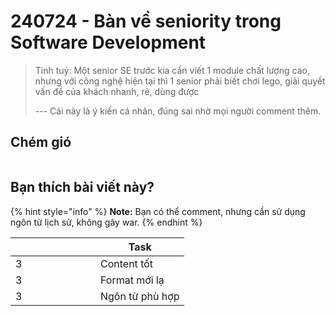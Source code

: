 # 240724 - Bàn về seniority trong Software Development

> Tinh tuý: Một senior SE trước kia cần viết 1 module chất lượng cao, nhưng với công nghệ hiện tại thì 1 senior phải biết chơi lego, giải quyết vấn đề của khách nhanh, rẻ, dùng được
>
> \--- Cái này là ý kiến cá nhân, đúng sai nhờ mọi người comment thêm.

## Chém gió

<img alt="" class="gitbook-drawing">

##

## Bạn thích bài viết này?

{% hint style="info" %}
**Note:** Bạn có thể comment, nhưng cần sử dụng ngôn từ lịch sử, không gây war.
{% endhint %}

<table data-header-hidden><thead><tr><th width="120" data-type="rating" data-max="5"></th><th>Task</th></tr></thead><tbody><tr><td>3</td><td>Content tốt</td></tr><tr><td>3</td><td>Format mới lạ</td></tr><tr><td>3</td><td>Ngôn từ phù hợp</td></tr></tbody></table>
